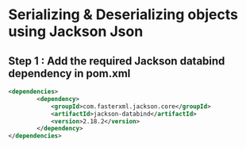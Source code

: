 # Serializing & Deserializing objects using Jackson Json

## Step 1 : Add the required Jackson databind dependency in pom.xml

```xml
<dependencies>
        <dependency>
            <groupId>com.fasterxml.jackson.core</groupId>
            <artifactId>jackson-databind</artifactId>
            <version>2.18.2</version>
        </dependency>
</dependencies>
```

